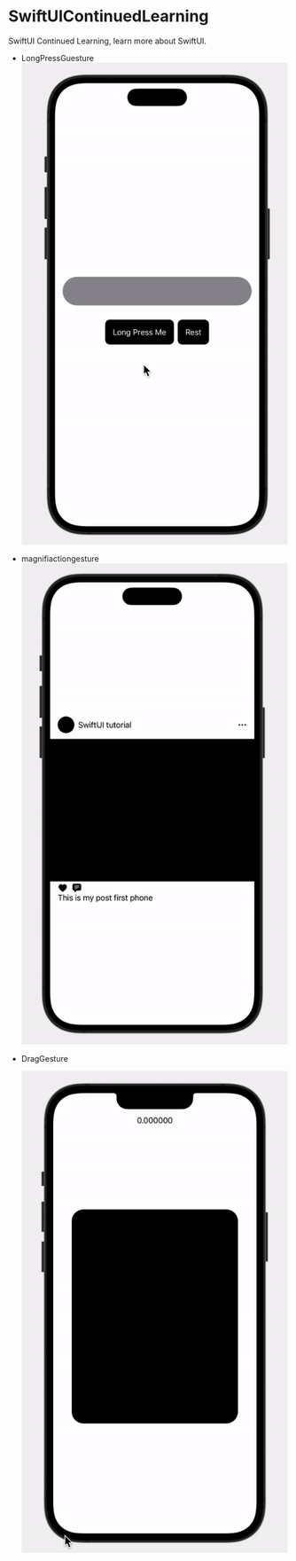 # SwiftUIContinuedLearning
SwiftUI Continued Learning, learn more about SwiftUI.



* LongPressGuesture
  ![](images/longpressgesture.gif)

  

* magnifiactiongesture
  ![magnifiactiongesture](images/magnifiactiongesture.gif)

* DragGesture

  ![draggesture](images/draggesture.gif)
  
